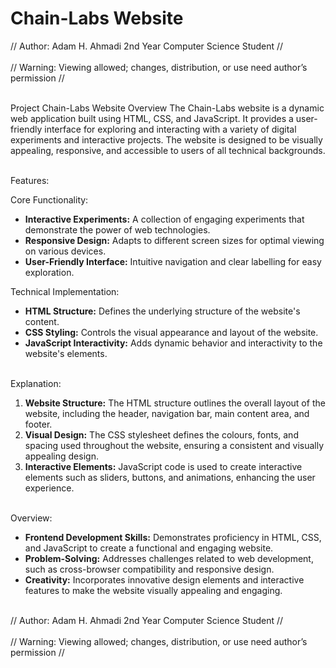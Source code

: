 # Chain-Labs Website

// Author: Adam H. Ahmadi 2nd Year Computer Science Student // <br> <br>
// Warning: Viewing allowed; changes, distribution, or use need author’s permission // 

<br> 
Project Chain-Labs Website Overview The Chain-Labs website is a dynamic web application built using HTML, CSS, and JavaScript. It provides a user-friendly interface for exploring and interacting with a variety of digital experiments and interactive projects. The website is designed to be visually appealing, responsive, and accessible to users of all technical backgrounds.

<br> Features:

Core Functionality:

* **Interactive Experiments:** A collection of engaging experiments that demonstrate the power of web technologies.
* **Responsive Design:** Adapts to different screen sizes for optimal viewing on various devices.
* **User-Friendly Interface:** Intuitive navigation and clear labelling for easy exploration.

Technical Implementation:

* **HTML Structure:** Defines the underlying structure of the website's content.
* **CSS Styling:** Controls the visual appearance and layout of the website.
* **JavaScript Interactivity:** Adds dynamic behavior and interactivity to the website's elements.

<br> Explanation:

1. **Website Structure:** The HTML structure outlines the overall layout of the website, including the header, navigation bar, main content area, and footer.
2. **Visual Design:** The CSS stylesheet defines the colours, fonts, and spacing used throughout the website, ensuring a consistent and visually appealing design.
3. **Interactive Elements:** JavaScript code is used to create interactive elements such as sliders, buttons, and animations, enhancing the user experience.

<br> Overview:

* **Frontend Development Skills:** Demonstrates proficiency in HTML, CSS, and JavaScript to create a functional and engaging website.
* **Problem-Solving:** Addresses challenges related to web development, such as cross-browser compatibility and responsive design.
* **Creativity:** Incorporates innovative design elements and interactive features to make the website visually appealing and engaging.

<br>
// Author: Adam H. Ahmadi 2nd Year Computer Science Student // <br> <br>
// Warning: Viewing allowed; changes, distribution, or use need author’s permission // 
